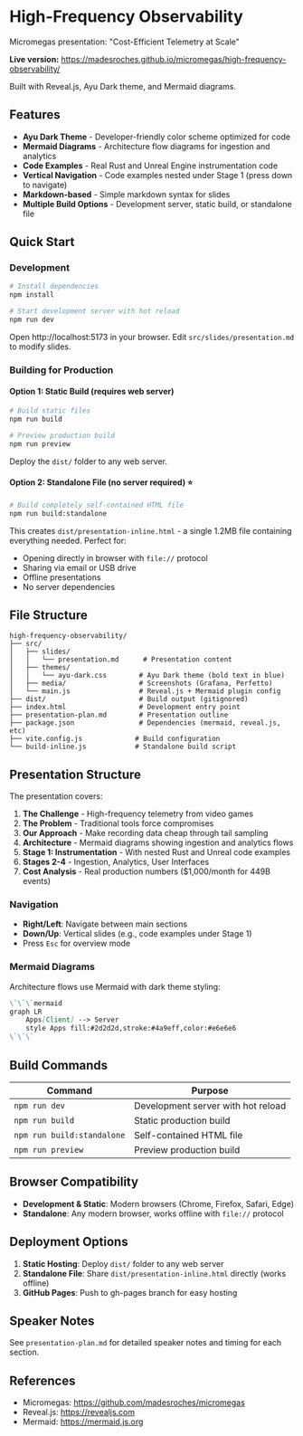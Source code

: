 # High-Frequency Observability

Micromegas presentation: "Cost-Efficient Telemetry at Scale"

**Live version:** https://madesroches.github.io/micromegas/high-frequency-observability/

Built with Reveal.js, Ayu Dark theme, and Mermaid diagrams.

## Features

- **Ayu Dark Theme** - Developer-friendly color scheme optimized for code
- **Mermaid Diagrams** - Architecture flow diagrams for ingestion and analytics
- **Code Examples** - Real Rust and Unreal Engine instrumentation code
- **Vertical Navigation** - Code examples nested under Stage 1 (press down to navigate)
- **Markdown-based** - Simple markdown syntax for slides
- **Multiple Build Options** - Development server, static build, or standalone file

## Quick Start

### Development

```bash
# Install dependencies
npm install

# Start development server with hot reload
npm run dev
```

Open http://localhost:5173 in your browser. Edit `src/slides/presentation.md` to modify slides.

### Building for Production

#### Option 1: Static Build (requires web server)
```bash
# Build static files
npm run build

# Preview production build
npm run preview
```
Deploy the `dist/` folder to any web server.

#### Option 2: Standalone File (no server required) ⭐
```bash
# Build completely self-contained HTML file
npm run build:standalone
```
This creates `dist/presentation-inline.html` - a single 1.2MB file containing everything needed. Perfect for:
- Opening directly in browser with `file://` protocol
- Sharing via email or USB drive
- Offline presentations
- No server dependencies

## File Structure

```
high-frequency-observability/
├── src/
│   ├── slides/
│   │   └── presentation.md      # Presentation content
│   ├── themes/
│   │   └── ayu-dark.css        # Ayu Dark theme (bold text in blue)
│   ├── media/                  # Screenshots (Grafana, Perfetto)
│   └── main.js                 # Reveal.js + Mermaid plugin config
├── dist/                       # Build output (gitignored)
├── index.html                  # Development entry point
├── presentation-plan.md        # Presentation outline
├── package.json                # Dependencies (mermaid, reveal.js, etc)
├── vite.config.js             # Build configuration
└── build-inline.js            # Standalone build script
```

## Presentation Structure

The presentation covers:
1. **The Challenge** - High-frequency telemetry from video games
2. **The Problem** - Traditional tools force compromises
3. **Our Approach** - Make recording data cheap through tail sampling
4. **Architecture** - Mermaid diagrams showing ingestion and analytics flows
5. **Stage 1: Instrumentation** - With nested Rust and Unreal code examples
6. **Stages 2-4** - Ingestion, Analytics, User Interfaces
7. **Cost Analysis** - Real production numbers ($1,000/month for 449B events)

### Navigation

- **Right/Left**: Navigate between main sections
- **Down/Up**: Vertical slides (e.g., code examples under Stage 1)
- Press `Esc` for overview mode

### Mermaid Diagrams

Architecture flows use Mermaid with dark theme styling:
```markdown
\`\`\`mermaid
graph LR
    Apps[Client] --> Server
    style Apps fill:#2d2d2d,stroke:#4a9eff,color:#e6e6e6
\`\`\`
```

## Build Commands

| Command | Purpose |
|---------|---------|
| `npm run dev` | Development server with hot reload |
| `npm run build` | Static production build |
| `npm run build:standalone` | Self-contained HTML file |
| `npm run preview` | Preview production build |

## Browser Compatibility

- **Development & Static**: Modern browsers (Chrome, Firefox, Safari, Edge)
- **Standalone**: Any modern browser, works offline with `file://` protocol

## Deployment Options

1. **Static Hosting**: Deploy `dist/` folder to any web server
2. **Standalone File**: Share `dist/presentation-inline.html` directly (works offline)
3. **GitHub Pages**: Push to gh-pages branch for easy hosting

## Speaker Notes

See `presentation-plan.md` for detailed speaker notes and timing for each section.

## References

- Micromegas: https://github.com/madesroches/micromegas
- Reveal.js: https://revealjs.com
- Mermaid: https://mermaid.js.org